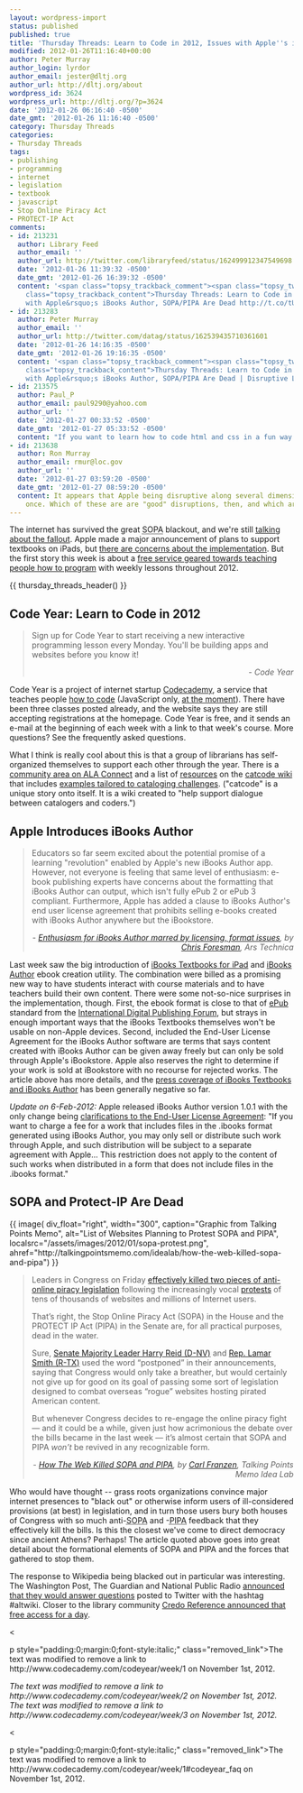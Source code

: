 ```yaml
---
layout: wordpress-import
status: published
published: true
title: 'Thursday Threads: Learn to Code in 2012, Issues with Apple''s iBooks Author, SOPA/PIPA Are Dead'
modified: 2012-01-26T11:16:40+00:00
author: Peter Murray
author_login: lyrdor
author_email: jester@dltj.org
author_url: http://dltj.org/about
wordpress_id: 3624
wordpress_url: http://dltj.org/?p=3624
date: '2012-01-26 06:16:40 -0500'
date_gmt: '2012-01-26 11:16:40 -0500'
category: Thursday Threads
categories:
- Thursday Threads
tags:
- publishing
- programming
- internet
- legislation
- textbook
- javascript
- Stop Online Piracy Act
- PROTECT-IP Act
comments:
- id: 213231
  author: Library Feed
  author_email: ''
  author_url: http://twitter.com/libraryfeed/status/162499912347549698
  date: '2012-01-26 11:39:32 -0500'
  date_gmt: '2012-01-26 16:39:32 -0500'
  content: '<span class="topsy_trackback_comment"><span class="topsy_twitter_username"><span
    class="topsy_trackback_content">Thursday Threads: Learn to Code in 2012, Issues
    with Apple&rsquo;s iBooks Author, SOPA/PIPA Are Dead http://t.co/tUkCR1No</span></span>'
- id: 213283
  author: Peter Murray
  author_email: ''
  author_url: http://twitter.com/datag/status/162539435710361601
  date: '2012-01-26 14:16:35 -0500'
  date_gmt: '2012-01-26 19:16:35 -0500'
  content: '<span class="topsy_trackback_comment"><span class="topsy_twitter_username"><span
    class="topsy_trackback_content">Thursday Threads: Learn to Code in 2012, Issues
    with Apple&rsquo;s iBooks Author, SOPA/PIPA Are Dead | Disruptive Library... http://t.co/IbnN4Wg5</span></span>'
- id: 213575
  author: Paul_P
  author_email: paul9290@yahoo.com
  author_url: ''
  date: '2012-01-27 00:33:52 -0500'
  date_gmt: '2012-01-27 05:33:52 -0500'
  content: "If you want to learn how to code html and css in a fun way checkout\r\n\r\nhttp://www.codepupil.com"
- id: 213638
  author: Ron Murray
  author_email: rmur@loc.gov
  author_url: ''
  date: '2012-01-27 03:59:20 -0500'
  date_gmt: '2012-01-27 08:59:20 -0500'
  content: It appears that Apple being disruptive along several dimensions all at
    once. Which of these are are "good" disruptions, then, and which are not?
---
```


<p>The internet has survived the great <abbr title="Stop Online Piracy Act">SOPA</abbr> blackout, and we're still <a href="#p3624-sopa-pipa">talking about the fallout</a>.  Apple made a major announcement of plans to support textbooks on iPads, but <a href="#p3624-ibooks-author">there are concerns about the implementation</a>.  But the first story this week is about a <a href="#p3624-codeyear">free service geared towards teaching people how to program</a> with weekly lessons throughout 2012.</p>
{{ thursday_threads_header() }}
<h2 id="p3624-codeyear">Code Year: Learn to Code in 2012</h2>
<blockquote><p>Sign up for Code Year to start receiving a new interactive programming lesson every Monday. You'll be building apps and websites before you know it!
<div style="text-align: right; width: 100%;"><cite>- <span class="removed_link" title="http://web.archive.org/web/20130530210313/http://codeyear.org/">Code Year</span></cite></div>
</blockquote>
<p>Code Year is a project of internet startup <a href="http://www.codecademy.com/" title="Learn to code | Codecademy">Codecademy</a>, a service that teaches people <a href="http://www.codecademy.com/courses" title="Courses | Codecademy">how to code</a> (JavaScript only, <a href="http://web.archive.org/web/20120126135201/http://blog.codecademy.com/var-firstpost" title="post[1] = "Updates from Codecademy" - Codecademy Blog">at the moment</a>).  There have been <span class="removed_link" title="http://www.codecademy.com/codeyear/week/1">three</span> <span class="removed_link" title="http://www.codecademy.com/codeyear/week/2">classes</span> <span class="removed_link" title="http://www.codecademy.com/codeyear/week/3">posted</span> already, and the website says they are still accepting registrations at the homepage.  Code Year is free, and it sends an e-mail at the beginning of each week with a link to that week's course.  More questions?  See the <span class="removed_link" title="http://www.codecademy.com/codeyear/week/1#codeyear_faq">frequently asked questions</span>.</p>
<p>What I think is really cool about this is that a group of librarians has self-organized themselves to support each other through the year.  There is a <a href="http://connect.ala.org/codeyear" title="Code Year | ALA Connect">community area on ALA Connect</a> and a list of <a href="http://catcode.pbworks.com/w/page/49680175/Resources" title="Resources | catcode">resources</a> on the <a href="http://catcode.pbworks.com/w/page/49328692/Welcome%20to%20CatCode%21" title="catcode wiki homepage">catcode wiki</a> that includes <a href="http://catcode.pbworks.com/w/browse/#view=ViewFolder&param=Cataloguing%20Code%20Examples" title="Cataloguing Code Examples | catcode">examples tailored to cataloging challenges</a>.  ("catcode" is a unique story onto itself.  It is a wiki created to "help support dialogue between catalogers and coders.")</p>
<h2 id="p3624-ibooks-author">Apple Introduces iBooks Author</h2>
<blockquote><p>Educators so far seem excited about the potential promise of a learning "revolution" enabled by Apple's new iBooks Author app. However, not everyone is feeling that same level of enthusiasm: e-book publishing experts have concerns about the formatting that iBooks Author can output, which isn't fully ePub 2 or ePub 3 compliant. Furthermore, Apple has added a clause to iBooks Author's end user license agreement that prohibits selling e-books created with iBooks Author anywhere but the iBookstore.
<div style="text-align: right; width: 100%;"><cite>- <a href="http://arstechnica.com/apple/news/2012/01/enthusiasm-for-ibooks-author-marred-by-licensing-format-issues.ars" title="Enthusiasm for iBooks Author marred by licensing, format issues | Ars Technica">Enthusiasm for iBooks Author marred by licensing, format issues</a>, by <a href="http://arstechnica.com/author/chris-foresman/" title="Chris Foresman">Chris Foresman</a>, Ars Technica</cite></div>
</blockquote>
<p>Last week saw the big introduction of <a href="http://www.apple.com/education/ibooks-textbooks/" title="iBooks Textbooks for iPad | Apple">iBooks Textbooks for iPad</a> and <a href="http://www.apple.com/ibooks-author/" title="iBooks Author | Apple">iBooks Author</a> ebook creation utility.  The combination were billed as a promising new way to have students interact with course materials and to have teachers build their own content.  There were some not-so-nice surprises in the implementation, though.  First, the ebook format is close to that of <a href="http://idpf.org/epub/30" title="EPUB 3 | International Digital Publishing Forum">ePub</a> standard from the <a href="http://idpf.org/" title="International Digital Publishing Forum homepage">International Digital Publishing Forum</a>, but strays in enough important ways that the iBooks Textbooks themselves won't be usable on non-Apple devices.  Second, included the End-User License Agreement for the iBooks Author software are terms that says content created with iBooks Author can be given away freely but can only be sold through Apple's iBookstore.  Apple also reserves the right to determine if your work is sold at iBookstore with no recourse for rejected works.  The article above has more details, and the <a href="https://www.google.com/search?q=apple+%22ibooks+textbooks%22+%22ibooks+author%22&amp;hl=en#q=apple+%22ibooks+textbooks%22+%22ibooks+author%22&amp;hl=en&amp;tbs=cdr:1,cd_min:1/19/2012,cd_max:1/26/2012&amp;prmd=imvnsu&amp;source=lnms&amp;tbm=nws&amp;ei=-aUgT4SDBIKKsgL6nIWHCQ&amp;sa=X&amp;oi=mode_link&amp;ct=mode&amp;cd=5&amp;ved=0CCIQ_AUoBA&amp;bav=on.2,or.r_gc.r_pw.,cf.osb&amp;fp=a5444d29e38610fe&amp;biw=1024&amp;bih=670" title="apple 'ibooks textbooks' 'ibooks author' | Google News Search for Jan 19-26, 2012">press coverage of iBooks Textbooks and iBooks Author</a> has been generally negative so far.</p>
<p><em>Update on 6-Feb-2012:</em> Apple released iBooks Author version 1.0.1 with the only change being <a href="http://www.zdnet.com/blog/bott/apples-lawyers-clean-up-the-sloppy-ibooks-author-eula/4476" title="Apple&amp;#039;s lawyers clean up the sloppy iBooks Author EULA | ZDNet">clarifications to the End-User License Agreement</a>:  "If you want to charge a fee for a work that includes files in the .ibooks format generated using iBooks Author, you may only sell or distribute such work through Apple, and such distribution will be subject to a separate agreement with Apple... This restriction does not apply to the content of such works when distributed in a form that does not include files in the .ibooks format."</p>
<h2 id="p3624-sopa-pipa">SOPA and Protect-IP Are Dead</h2>
<p>{{ image(
    div_float="right",
    width="300",
    caption="Graphic from Talking Points Memo",
    alt="List of Websites Planning to Protest SOPA and PIPA",
    localsrc="/assets/images/2012/01/sopa-protest.png",
    ahref="http://talkingpointsmemo.com/idealab/how-the-web-killed-sopa-and-pipa") }}</p>
<blockquote><p>Leaders in Congress on Friday <a href="http://web.archive.org/web/20131022203117/http://idealab.talkingpointsmemo.com/2012/01/senator-reid-postpones-pipa-vote.php" title="Senator Reid Postpones PIPA Vote | Talking Points Memo Idea Lab">effectively killed two pieces of anti-online piracy legislation</a> following the increasingly vocal <a href="http://web.archive.org/web/20130518184944/http://idealab.talkingpointsmemo.com/2012/01/sopapipa-blackout-by-the-numbers.php" title="SOPA/PIPA Blackout By the Numbers | Talking Points Memo Idea Lab">protests</a> of tens of thousands of websites and millions of Internet users. </p>
<p>That&rsquo;s right, the Stop Online Piracy Act (SOPA) in the House and the PROTECT IP Act (PIPA) in the Senate are, for all practical purposes, dead in the water. </p>
<p>Sure, <a href="http://news.talkingpointsmemo.com/2012/01/full-reid-statement-on-pipa.php" title="Full Reid Statement On PIPA | Talking Points Memo News">Senate Majority Leader Harry Reid (D-NV)</a> and <a href="http://web.archive.org/web/20120126212855/http://judiciary.house.gov/news/01202012.html" title="Statement from Chairman Smith on Senate Delay of Vote on PROTECT IP Act">Rep. Lamar Smith (R-TX)</a> used the word &ldquo;postponed&rdquo; in their announcements, saying that Congress would only take a breather, but would certainly not give up for good on its goal of passing some sort of legislation designed to combat overseas &ldquo;rogue&rdquo; websites hosting pirated American content. </p>
<p>But whenever Congress decides to re-engage the online piracy fight &mdash; and it could be a while, given just how acrimonious the debate over the bills became in the last week &mdash; it&rsquo;s almost certain that SOPA and PIPA <em>won&rsquo;t</em> be revived in any recognizable form.
<div style="text-align: right; width: 100%;"><cite>- <a href="http://talkingpointsmemo.com/idealab/how-the-web-killed-sopa-and-pipa" title="How The Web Killed SOPA and PIPA | TPM Idea Lab">How The Web Killed SOPA and PIPA</a>, by <a href="http://web.archive.org/web/20120126212855/http://talkingpointsmemo.com/carl_franzen.php" title="Carl Franzen | Talking Points Memo">Carl Franzen</a>, Talking Points Memo Idea Lab</cite></div>
</blockquote>
<p>Who would have thought -- grass roots organizations convince major internet presences to "black out" or otherwise inform users of ill-considered provisions (at best) in legislation, and in turn those users bury both houses of Congress with so much anti-<abbr title="Stop Online Piracy Act">SOPA</abbr> and -<abbr title="PROTECT-IP Act">PIPA</abbr> feedback that they effectively kill the bills.  Is this the closest we've come to direct democracy since ancient Athens?  Perhaps!  The article quoted above goes into great detail about the formational elements of SOPA and PIPA and the forces that gathered to stop them.</p>
<p>The response to Wikipedia being blacked out in particular was interesting.  The Washington Post, The Guardian and National Public Radio <a href="http://www.washingtonpost.com/blogs/blogpost/post/wikipedia-blackout-an-altwiki-band-aid/2012/01/17/gIQAWbg25P_blog.html" title="Wikipedia Blackout: An #altwiki Band-Aid | The Washington Post">announced that they would answer questions</a> posted to Twitter with the hashtag #altwiki. Closer to the library community <a href="http://web.archive.org/web/20120125084055/http://blog.credoreference.com:80/2012/01/credo-reference-to-remain-open-for-learning/" title="Credo Reference to remain open for learning | Credo Reference Blog">Credo Reference announced that free access for a day</a>.</p>
<p><</p>
<p>p style="padding:0;margin:0;font-style:italic;" class="removed_link">The text was modified to remove a link to http://www.codecademy.com/codeyear/week/1 on November 1st, 2012.</p>
<p style="padding:0;margin:0;font-style:italic;" class="removed_link">The text was modified to remove a link to http://www.codecademy.com/codeyear/week/2 on November 1st, 2012.</p>
<p style="padding:0;margin:0;font-style:italic;" class="removed_link">The text was modified to remove a link to http://www.codecademy.com/codeyear/week/3 on November 1st, 2012.</p>
<p><</p>
<p>p style="padding:0;margin:0;font-style:italic;" class="removed_link">The text was modified to remove a link to http://www.codecademy.com/codeyear/week/1#codeyear_faq on November 1st, 2012.</p>
